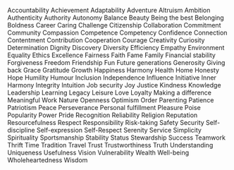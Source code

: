 Accountability
Achievement
Adaptability
Adventure
Altruism
Ambition
Authenticity
Authority
Autonomy
Balance
Beauty
Being the best
Belonging
Boldness
Career
Caring
Challenge
Citizenship
Collaboration
Commitment
Community
Compassion
Competence
Competency
Confidence
Connection
Contentment
Contribution
Cooperation
Courage
Creativity
Curiosity
Determination
Dignity
Discovery
Diversity
Efficiency
Empathy
Environment
Equality
Ethics
Excellence
Fairness
Faith
Fame
Family
Financial stability
Forgiveness
Freedom
Friendship
Fun
Future generations
Generosity
Giving back
Grace
Gratitude
Growth
Happiness
Harmony
Health
Home
Honesty
Hope
Humility
Humour
Inclusion
Independence
Influence
Initiative
Inner Harmony
Integrity
Intuition
Job security
Joy
Justice
Kindness
Knowledge
Leadership
Learning
Legacy
Leisure
Love
Loyalty
Making a difference
Meaningful Work
Nature
Openness
Optimism
Order
Parenting
Patience
Patriotism
Peace
Perseverance
Personal fulfillment
Pleasure
Poise
Popularity
Power
Pride
Recognition
Reliability
Religion
Reputation
Resourcefulness
Respect
Responsibility
Risk-taking
Safety
Security
Self-discipline
Self-expression
Self-Respect
Serenity
Service
Simplicity
Spirituality
Sportsmanship
Stability
Status
Stewardship
Success
Teamwork
Thrift
Time
Tradition
Travel
Trust
Trustworthiness
Truth
Understanding
Uniqueness
Usefulness
Vision
Vulnerability
Wealth
Well-being
Wholeheartedness
Wisdom
